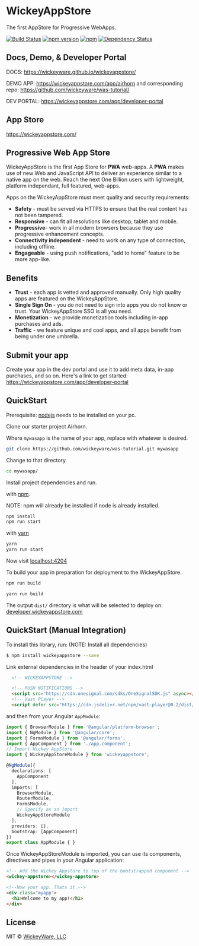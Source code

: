 # WickeyAppStore
The first AppStore for Progressive WebApps.

[![Build Status](https://img.shields.io/travis/wickeyware/wickeyappstore/master.svg)](https://travis-ci.org/wickeyware/wickeyappstore)
[![npm version](https://badge.fury.io/js/wickeyappstore.svg)](https://badge.fury.io/js/wickeyappstore)
[![npm](https://img.shields.io/npm/dm/wickeyappstore.svg)](https://www.npmjs.com/package/wickeyappstore)
[![Dependency Status](https://david-dm.org/wickeyware/wickeyappstore.svg)](https://david-dm.org/wickeyware/wickeyappstore)

## Docs, Demo, & Developer Portal
DOCS: https://wickeyware.github.io/wickeyappstore/

DEMO APP: https://wickeyappstore.com/app/airhorn and corresponding repo: https://github.com/wickeyware/was-tutorial/

DEV PORTAL: https://wickeyappstore.com/app/developer-portal

## App Store
https://wickeyappstore.com/

## Progressive Web App Store 
WickeyAppStore is the first App Store for **PWA** web-apps. A **PWA** makes use of new Web and JavaScript API to deliver an experience similar to a native app on the web. Reach the next One Billion users with lightweight, platform independant, full featured, web-apps.

Apps on the WickeyAppStore must meet quality and security requirements:

* **Safety** - must be served via HTTPS to ensure that the real content has not been tampered.
* **Responsive** - can fit all resolutions like desktop, tablet and mobile.
* **Progressive**- work in all modern browsers because they use progressive enhancement concepts.
* **Connectivity independent** - need to work on any type of connection, including offline.
* **Engageable** - using push notifications, "add to home" feature to be more app-like.

## Benefits

* **Trust** - each app is vetted and approved manually.  Only high quality apps are featured on the WickeyAppStore.
* **Single Sign On** - you do not need to sign into apps you do not know or trust. Your WickeyAppStore SSO is all you need.
* **Monetization** - we provide monetization tools including in-app purchases and ads.
* **Traffic** - we feature unique and cool apps, and all apps benefit from being under one umbrella. 

## Submit your app
Create your app in the dev portal and use it to add meta data, in-app purchases, and so on.
Here's a link to get started: https://wickeyappstore.com/app/developer-portal


## QuickStart

Prerequisite: [nodejs](https://nodejs.org) needs to be installed on your pc.

Clone our starter project Airhorn.

Where `mywasapp` is the name of your app, replace with whatever is desired.
```bash
git clone https://github.com/wickeyware/was-tutorial.git mywasapp
```

Change to that directory
```bash
cd mywasapp/
```

Install project dependencies and run.

with [npm](https://nodejs.org).

NOTE: npm will already be installed if node is already installed.

```bash
npm install
npm run start
```

with [yarn](https://yarnpkg.com)

```bash
yarn
yarn run start
```

Now visit [localhost:4204](http://localhost:4204)

To build your app in preparation for deployment to the WickeyAppStore.

```bash
npm run build
```

```bash
yarn run build
```

The output `dist/` directory is what will be selected to deploy on: [developer.wickeyappstore.com](https://developer.wickeyappstore.com/)

## QuickStart (Manual Integration)

To install this library, run: (NOTE: Install all dependencies)

```bash
$ npm install wickeyappstore --save
```

Link external dependencies in the header of your index.html
```html
  <!-- WICKEYAPPSTORE -->

  <!-- PUSH NOTIFICATIONS -->
  <script src="https://cdn.onesignal.com/sdks/OneSignalSDK.js" async></script>
  <!-- Vast Player -->
  <script defer src="https://cdn.jsdelivr.net/npm/vast-player@0.2/dist/vast-player.min.js"></script>
```

and then from your Angular `AppModule`:

```typescript
import { BrowserModule } from '@angular/platform-browser';
import { NgModule } from '@angular/core';
import { FormsModule } from '@angular/forms';
import { AppComponent } from './app.component';
// Import Wickey AppStore
import { WickeyAppStoreModule } from 'wickeyappstore';

@NgModule({
  declarations: [
    AppComponent
  ],
  imports: [
    BrowserModule,
    RouterModule,
    FormsModule,
    // Specify as an import
    WickeyAppStoreModule
  ],
  providers: [],
  bootstrap: [AppComponent]
})
export class AppModule { }
```

Once WickeyAppStoreModule is imported, you can use its components, directives and pipes in your Angular application:

```html
<!-- Add the Wickey Appstore to top of the bootstrapped component -->
<wickey-appstore></wickey-appstore>

<!--Now your app. Thats it.-->
<div class="myapp">
  <h1>Welcome to my app!</h1>
</div>
```

## License

MIT © [WickeyWare, LLC](mailto:tim@wickeyappstore.com)
